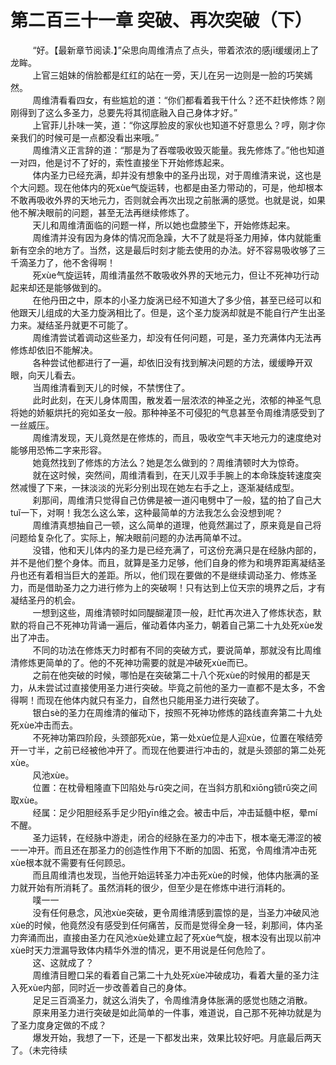 <h1>第二百三十一章 突破、再次突破（下）</h1>
<div id="content">&nbsp&nbsp&nbsp&nbsp&nbsp&nbsp&nbsp&nbsp
 “好。【最新章节阅读.】”朵思向周维清点了点头，带着浓浓的感jī缓缓闭上了龙眸。
 <br/>&nbsp&nbsp&nbsp&nbsp&nbsp&nbsp&nbsp&nbsp
 上官三姐妹的俏脸都是红红的站在一旁，天儿在另一边则是一脸的巧笑嫣然。
 <br/>&nbsp&nbsp&nbsp&nbsp&nbsp&nbsp&nbsp&nbsp
 周维清看看四女，有些尴尬的道：“你们都看着我干什么？还不赶快修炼？刚刚得到了这么多圣力，总要先将其彻底融入自己身体才好。”
 <br/>&nbsp&nbsp&nbsp&nbsp&nbsp&nbsp&nbsp&nbsp
 上官菲儿扑味一笑，道：“你这厚脸皮的家伙也知道不好意思么？哼，刚才你亲我们的时候可是一点都没看出来哦。”
 <br/>&nbsp&nbsp&nbsp&nbsp&nbsp&nbsp&nbsp&nbsp
 周维清义正言辞的道：“那是为了吞噬吸收毁灭能量。我先修炼了。”他也知道一对四，他是讨不了好的，索性直接坐下开始修炼起来。
 <br/>&nbsp&nbsp&nbsp&nbsp&nbsp&nbsp&nbsp&nbsp
 体内圣力已经充满，却并没有想象中的圣丹出现，对于周维清来说，这也是个大问题。现在他体内的死xùe气旋运转，也都是由圣力带动的，可是，他却根本不敢再吸收外界的天地元力，否则就会再次出现之前胀满的感觉。也就是说，如果他不解决眼前的问题，甚至无法再继续修炼了。
 <br/>&nbsp&nbsp&nbsp&nbsp&nbsp&nbsp&nbsp&nbsp
 天儿和周维清面临的问题一样，所以她也盘膝坐下，开始修炼起来。
 <br/>&nbsp&nbsp&nbsp&nbsp&nbsp&nbsp&nbsp&nbsp
 周维清并没有因为身体的情况而急躁，大不了就是将圣力用掉，体内就能重新有空余的地方了。当然，这是最后时刻才能去使用的办法。好不容易吸收够了三千滴圣力了，他不舍得啊！
 <br/>&nbsp&nbsp&nbsp&nbsp&nbsp&nbsp&nbsp&nbsp
 死xùe气旋运转，周维清虽然不敢吸收外界的天地元力，但让不死神功行动起来却还是能够做到的。
 <br/>&nbsp&nbsp&nbsp&nbsp&nbsp&nbsp&nbsp&nbsp
 在他丹田之中，原本的小圣力旋涡已经不知道大了多少倍，甚至已经可以和他跟天儿组成的大圣力旋涡相比了。但是，这个圣力旋涡却就是不能自行产生出圣力来。凝结圣丹就更不可能了。
 <br/>&nbsp&nbsp&nbsp&nbsp&nbsp&nbsp&nbsp&nbsp
 周维清尝试着调动这些圣力，却没有任何问题，可是，圣力充满体内无法再修炼却依旧不能解决。
 <br/>&nbsp&nbsp&nbsp&nbsp&nbsp&nbsp&nbsp&nbsp
 各种尝试他都进行了一遍，却依旧没有找到解决问题的方法，缓缓睁开双眼，向天儿看去。
 <br/>&nbsp&nbsp&nbsp&nbsp&nbsp&nbsp&nbsp&nbsp
 当周维清看到天儿的时候，不禁愣住了。
 <br/>&nbsp&nbsp&nbsp&nbsp&nbsp&nbsp&nbsp&nbsp
 此时此刻，在天儿身体周围，散发着一层浓浓的神圣之光，浓郁的神圣气息将她的娇躯烘托的宛如圣女一般。那种神圣不可侵犯的气息甚至令周维清感受到了一丝威压。
 <br/>&nbsp&nbsp&nbsp&nbsp&nbsp&nbsp&nbsp&nbsp
 周维清发现，天儿竟然是在修炼的，而且，吸收空气丰天地元力的速度绝对能够用恐怖二字来形容。
 <br/>&nbsp&nbsp&nbsp&nbsp&nbsp&nbsp&nbsp&nbsp
 她竟然找到了修炼的方法么？她是怎么做到的？周维清顿时大为惊奇。
 <br/>&nbsp&nbsp&nbsp&nbsp&nbsp&nbsp&nbsp&nbsp
 就在这时候，突然间，周维清看到，在天儿双手手腕上的本命珠旋转速度突然减慢了下来，一抹淡淡的光彩分别出现在她左右手之上，逐渐凝结成型。
 <br/>&nbsp&nbsp&nbsp&nbsp&nbsp&nbsp&nbsp&nbsp
 刹那间，周维清只觉得自己仿佛是被一道闪电劈中了一般，猛的拍了自己大tuǐ一下，对啊！我怎么这么笨，这种最简单的方法我怎么会没想到呢？
 <br/>&nbsp&nbsp&nbsp&nbsp&nbsp&nbsp&nbsp&nbsp
 周维清真想抽自己一顿，这么简单的道理，他竟然漏过了，原来竟是自己将问题给复杂化了。实际上，解决眼前问题的办法再简单不过。
 <br/>&nbsp&nbsp&nbsp&nbsp&nbsp&nbsp&nbsp&nbsp
 没错，他和天儿体内的圣力是已经充满了，可这份充满只是在经脉内部的，并不是他们整个身体。而且，就算是圣力足够，他们自身的修为和境界距离凝结圣丹也还有着相当巨大的差距。所以，他们现在要做的不是继续调动圣力、修炼圣力，而是借助圣力之力进行修为上的突破啊！只有达到上位天宗的境界之后，才有凝结圣丹的机会。
 <br/>&nbsp&nbsp&nbsp&nbsp&nbsp&nbsp&nbsp&nbsp
 一想到这些，周维清顿时如同醍醐灌顶一般，赶忙再次进入了修炼状态，默默的将自己不死神功背诵一遍后，催动着体内圣力，朝着自己第二十九处死xùe发出了冲击。
 <br/>&nbsp&nbsp&nbsp&nbsp&nbsp&nbsp&nbsp&nbsp
 不同的功法在修炼天力时都有不同的突破方式，要说简单，那就没有比周维清修炼更简单的了。他的不死神功需要的就是冲破死xùe而已。
 <br/>&nbsp&nbsp&nbsp&nbsp&nbsp&nbsp&nbsp&nbsp
 之前在他突破的时候，哪怕是在突破第二十八个死xùe的时候用的都是天力，从未尝试过直接使用圣力进行突破。毕竟之前他的圣力一直都不是太多，不舍得啊！而现在他体内就只有圣力，自然也只能用圣力进行突破了。
 <br/>&nbsp&nbsp&nbsp&nbsp&nbsp&nbsp&nbsp&nbsp
 银白sè的圣力在周维清的催动下，按照不死神功修炼的路线直奔第二十九处死xùe冲击而去。
 <br/>&nbsp&nbsp&nbsp&nbsp&nbsp&nbsp&nbsp&nbsp
 不死神功第四阶段，头颈部死xùe，第一处xùe位是人迎xùe，位置在喉结旁开一寸半，之前已经被他冲开了。而现在他要进行冲击的，就是头颈部的第二处死xùe。
 <br/>&nbsp&nbsp&nbsp&nbsp&nbsp&nbsp&nbsp&nbsp
 风池xùe。
 <br/>&nbsp&nbsp&nbsp&nbsp&nbsp&nbsp&nbsp&nbsp
 位置：在枕骨粗隆直下凹陷处与rǔ突之间，在当斜方肌和xiōng锁rǔ突之间取xùe。
 <br/>&nbsp&nbsp&nbsp&nbsp&nbsp&nbsp&nbsp&nbsp
 经属：足少阳胆经系手足少阳yīn维之会。被击中后，冲击延髓中枢，晕mí不醒。
 <br/>&nbsp&nbsp&nbsp&nbsp&nbsp&nbsp&nbsp&nbsp
 圣力运转，在经脉中游走，闭合的经脉在圣力的冲击下，根本毫无滞涩的被一一冲开。而且还在那圣力的创造性作用下不断的加固、拓宽，令周维清冲击死xùe根本就不需要有任何顾忌。
 <br/>&nbsp&nbsp&nbsp&nbsp&nbsp&nbsp&nbsp&nbsp
 而且周维清也发现，当他开始运转圣力冲击死xùe的时候，他体内胀满的圣力就开始有所消耗了。虽然消耗的很少，但至少是在修炼中进行消耗的。
 <br/>&nbsp&nbsp&nbsp&nbsp&nbsp&nbsp&nbsp&nbsp
 噗一一
 <br/>&nbsp&nbsp&nbsp&nbsp&nbsp&nbsp&nbsp&nbsp
 没有任何悬念，风池xùe突破，更令周维清感到震惊的是，当圣力冲破风池xùe的时候，他竟然没有感受到任何痛苦，反而是觉得全身一轻，刹那间，体内圣力奔涌而出，直接由圣力在风池xùe处建立起了死xùe气旋，根本没有出现以前冲xùe时天力泄漏导致体内精华外泄的情况，更不用说是任何危险了。
 <br/>&nbsp&nbsp&nbsp&nbsp&nbsp&nbsp&nbsp&nbsp
 这、这就成了？
 <br/>&nbsp&nbsp&nbsp&nbsp&nbsp&nbsp&nbsp&nbsp
 周维清目瞪口呆的看着自己第二十九处死xùe冲破成功，看着大量的圣力注入死xùe内部，同时近一步改善着自己的身体。
 <br/>&nbsp&nbsp&nbsp&nbsp&nbsp&nbsp&nbsp&nbsp
 足足三百滴圣力，就这么消失了，令周维清身体胀满的感觉也随之消散。
 <br/>&nbsp&nbsp&nbsp&nbsp&nbsp&nbsp&nbsp&nbsp
 原来用圣力进行突破是如此简单的一件事，难道说，自己那不死神功就是为了圣力度身定做的不成？
 <br/>&nbsp&nbsp&nbsp&nbsp&nbsp&nbsp&nbsp&nbsp
 爆发开始，我想了一下，还是一下都发出来，效果比较好吧。月底最后两天了。（未完待续
 <br/>&nbsp&nbsp&nbsp&nbsp&nbsp&nbsp&nbsp&nbsp
 <br/>&nbsp&nbsp&nbsp&nbsp&nbsp&nbsp&nbsp&nbsp
</div>
